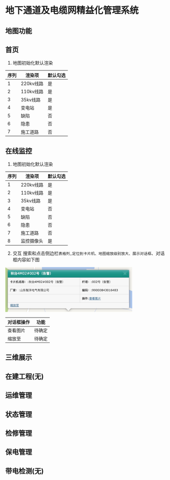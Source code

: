 # 地下通道及电缆网精益化管理系统
## 地图功能
## 首页
1. 地图初始化默认渲染

|序列|渲染项|默认勾选|
|---|-----|-------|
|1|220kv线路|是|
|2|110kv线路|是|
|3|35kv线路|是|
|4|变电站|是|
|5|缺陷|否|
|6|隐患|否|
|7|施工道路|否|
## 在线监控
1. 地图初始化默认渲染

|序列|渲染项|默认勾选|
|---|-----|-------|
|1|220kv线路|是|
|2|110kv线路|是|
|3|35kv线路|是|
|4|变电站|否|
|5|缺陷|否|
|6|隐患|否|
|7|施工道路|否|
|8|监控摄像头|是|
2. 交互
搜索和点击侧边栏`表格列,定位到卡片机、地图缩放级别放大、展示对话框`、对话框内容如下图

<img src="images/在线监控对话框弹框.png" width=400>

|对话框操作|功能|
|--------|----|
|查看图片|待确定|
|缩放至|待确定|


## 三维展示
## 在建工程(无)
## 运维管理
## 状态管理
## 检修管理
## 保电管理
## 带电检测(无)
